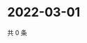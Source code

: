 # 2022-03-01

共 0 条

<!-- BEGIN WEIBO -->
<!-- 最后更新时间 Tue Mar 01 2022 17:12:00 GMT+0800 (China Standard Time) -->

<!-- END WEIBO -->
